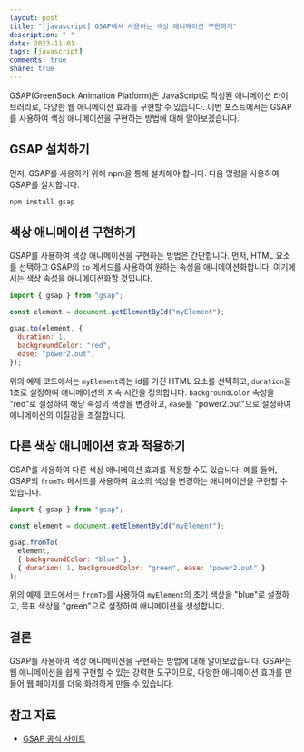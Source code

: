 ```yaml
---
layout: post
title: "[javascript] GSAP에서 사용하는 색상 애니메이션 구현하기"
description: " "
date: 2023-11-01
tags: [javascript]
comments: true
share: true
---
```


GSAP(GreenSock Animation Platform)은 JavaScript로 작성된 애니메이션 라이브러리로, 다양한 웹 애니메이션 효과를 구현할 수 있습니다. 이번 포스트에서는 GSAP를 사용하여 색상 애니메이션을 구현하는 방법에 대해 알아보겠습니다.

## GSAP 설치하기

먼저, GSAP를 사용하기 위해 npm을 통해 설치해야 합니다. 다음 명령을 사용하여 GSAP를 설치합니다.

```bash
npm install gsap
```

## 색상 애니메이션 구현하기

GSAP를 사용하여 색상 애니메이션을 구현하는 방법은 간단합니다. 먼저, HTML 요소를 선택하고 GSAP의 `to` 메서드를 사용하여 원하는 속성을 애니메이션화합니다. 여기에서는 색상 속성을 애니메이션화할 것입니다.

```javascript
import { gsap } from "gsap";

const element = document.getElementById("myElement");

gsap.to(element, {
  duration: 1,
  backgroundColor: "red",
  ease: "power2.out",
});
```

위의 예제 코드에서는 `myElement`라는 id를 가진 HTML 요소를 선택하고, `duration`을 1초로 설정하여 애니메이션의 지속 시간을 정의합니다. `backgroundColor` 속성을 "red"로 설정하여 해당 속성의 색상을 변경하고, `ease`를 "power2.out"으로 설정하여 애니메이션의 이질감을 조절합니다.

## 다른 색상 애니메이션 효과 적용하기

GSAP를 사용하여 다른 색상 애니메이션 효과를 적용할 수도 있습니다. 예를 들어, GSAP의 `fromTo` 메서드를 사용하여 요소의 색상을 변경하는 애니메이션을 구현할 수 있습니다.

```javascript
import { gsap } from "gsap";

const element = document.getElementById("myElement");

gsap.fromTo(
  element,
  { backgroundColor: "blue" },
  { duration: 1, backgroundColor: "green", ease: "power2.out" }
);
```

위의 예제 코드에서는 `fromTo`를 사용하여 `myElement`의 초기 색상을 "blue"로 설정하고, 목표 색상을 "green"으로 설정하여 애니메이션을 생성합니다. 

## 결론

GSAP를 사용하여 색상 애니메이션을 구현하는 방법에 대해 알아보았습니다. GSAP는 웹 애니메이션을 쉽게 구현할 수 있는 강력한 도구이므로, 다양한 애니메이션 효과를 만들어 웹 페이지를 더욱 화려하게 만들 수 있습니다.

## 참고 자료

- [GSAP 공식 사이트](https://greensock.com/)